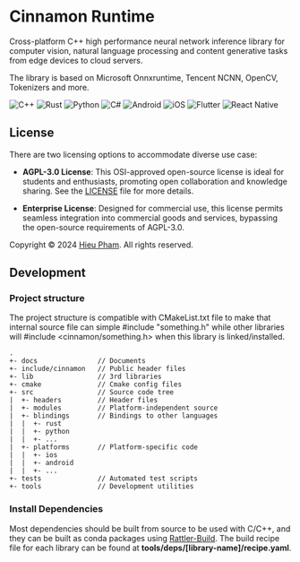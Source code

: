 # Cinnamon Runtime
Cross-platform C++ high performance neural network inference library for computer vision, natural language processing and content generative tasks from edge devices to cloud servers.

The library is based on Microsoft Onnxruntime, Tencent NCNN, OpenCV, Tokenizers and more. 

![C++](https://img.shields.io/badge/c++-%2300599C.svg?style=plastic&logo=c%2B%2B&logoColor=white)
![Rust](https://img.shields.io/badge/rust-%23000000.svg?style=plastic&logo=rust&logoColor=white)
![Python](https://img.shields.io/badge/python-3670A0?style=plastic&logo=python&logoColor=ffdd54)
![C#](https://img.shields.io/badge/c%23-%23239120.svg?style=plastic&logo=csharp&logoColor=white)
![Android](https://img.shields.io/badge/Android-3DDC84?style=plastic&logo=android&logoColor=white)
![iOS](https://img.shields.io/badge/iOS-000000?style=plastic&logo=ios&logoColor=white)
![Flutter](https://img.shields.io/badge/Flutter-%2302569B.svg?style=plastic&logo=Flutter&logoColor=white)
![React Native](https://img.shields.io/badge/react_native-%2320232a.svg?style=plastic&logo=react&logoColor=%2361DAFB)

## License
There are two licensing options to accommodate diverse use case:

* **AGPL-3.0 License**:
This OSI-approved open-source license is ideal for students and enthusiasts, promoting open collaboration and knowledge sharing. See the [LICENSE](LICENSE) file for more details.

* **Enterprise License**:
Designed for commercial use, this license permits seamless integration into commercial goods and services, bypassing the open-source requirements of AGPL-3.0.

Copyright &copy; 2024 [Hieu Pham](https://github.com/hieupth). All rights reserved.

## Development

### Project structure
The project structure is compatible with CMakeList.txt file to make that internal source file can simple #include "something.h" while other libraries will #include <cinnamon/something.h> when this library is linked/installed.
```
.
+- docs               // Documents
+- include/cinnamon   // Public header files
+- lib                // 3rd libraries
+- cmake              // Cmake config files
+- src                // Source code tree
|  +- headers         // Header files
|  +- modules         // Platform-independent source
|  +- blindings       // Bindings to other languages
|  |  +- rust
|  |  +- python
|  |  +- ...
|  +- platforms       // Platform-specific code
|  |  +- ios
|  |  +- android
|  |  +- ...
+- tests              // Automated test scripts
+- tools              // Development utilities
```

### Install Dependencies
Most dependencies should be built from source to be used with C/C++, and they can be built as conda packages using [Rattler-Build](https://prefix-dev.github.io/rattler-build/latest/). The build recipe file for each library can be found at **tools/deps/[library-name]/recipe.yaml**.